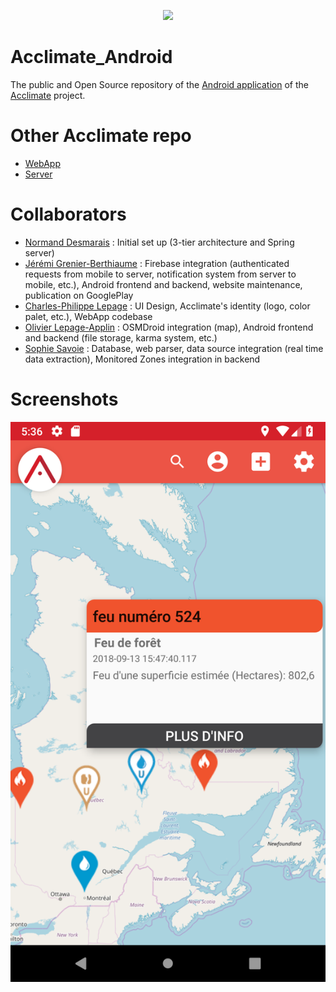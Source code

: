 <p align="center"> 
  <img src="https://raw.githubusercontent.com/payne911/Acclimate_Android/master/repo_images/logo_couleur.png">
</p>

# Acclimate_Android
The public and Open Source repository of the [Android application](https://play.google.com/store/apps/details?id=com.acclimate.payne.simpletestapp) of the [Acclimate](https://acclimate-web.herokuapp.com/) project.

# Other Acclimate repo
* [WebApp](https://github.com/payne911/Acclimte-WebApp)
* [Server](https://github.com/L-Applin/acclimateServer)

# Collaborators
* [Normand Desmarais](https://github.com/NormandDesmarais) : Initial set up (3-tier architecture and Spring server)
* [Jérémi Grenier-Berthiaume](https://github.com/payne911) : Firebase integration (authenticated requests from mobile to server, notification system from server to mobile, etc.), Android frontend and backend, website maintenance, publication on GooglePlay
* [Charles-Philippe Lepage](https://github.com/CPLepage) : UI Design, Acclimate's identity (logo, color palet, etc.), WebApp codebase
* [Olivier Lepage-Applin](https://github.com/L-Applin) : OSMDroid integration (map), Android frontend and backend (file storage, karma system, etc.)
* [Sophie Savoie](https://github.com/sophiesavoie) : Database, web parser, data source integration (real time data extraction), Monitored Zones integration in backend

# Screenshots
![AlertInfo](/repo_images/alert_info.png?raw=true&s=200 "AlertInfo")
